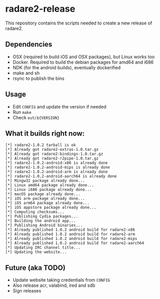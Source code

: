 radare2-release
===============

This repository contains the scripts needed to create a new release of radare2.

Dependencies
------------
* OSX (required to build iOS and OSX packages), but Linux works too
* Docker. Required to build the debian packages for amd64 and i686
* NDK (for the android builds), eventually dockerified
* make and sh
* rsync to publish the bins

Usage
-----
* Edit `CONFIG` and update the version if needed
* Run `make`
* Check `out/${VERSION}`

What it builds right now:
-------------------------

	[*] radare2-1.0.2 tarball is ok
	[*] Already got radare2-extras-1.0.tar.gz
	[*] Already got radare2-bindings-1.0.tar.gz
	[*] Already got radare2-r2pipe-1.0.tar.gz
	[*] radare2-1.0.2-android-x86 is already done
	[*] radare2-1.0.2-android-mips is already done
	[*] radare2-1.0.2-android-arm is already done
	[*] radare2-1.0.2-android-aarch64 is already done
	[*] Mingw32 package already done...
	[*] Linux amd64 package already done...
	[*] Linux i686 package already done...
	[*] macOS package already done...
	[*] iOS arm package already done...
	[*] iOS arm64 package already done...
	[*] iOS appstore package already done...
	[*] Computing checksums...
	[*] Publishing Cydia packages...
	[*] Building the android app...
	[*] Publishing Android binaries...
	[*] Already published 1.0.2 android build for radare2-x86
	[*] Already published 1.0.2 android build for radare2-arm
	[*] Already published 1.0.2 android build for radare2-mips
	[*] Already published 1.0.2 android build for radare2-aarch64
	[*] Updating IRC channel title...
	[*] Updating the website...


Future (aka TODO)
-----------------
* Update website taking credentials from `CONFIG`
* Also release acr, valabind, ired and sdb
* Sign releases
